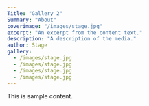 ```yaml
---
Title: "Gallery 2"
Summary: "About"
coverimage: "/images/stage.jpg"
excerpt: "An excerpt from the content text."
description: "A description of the media."
author: Stage
gallery:
  - /images/stage.jpg
  - /images/stage.jpg
  - /images/stage.jpg
  - /images/stage.jpg
---
```


This is sample content.